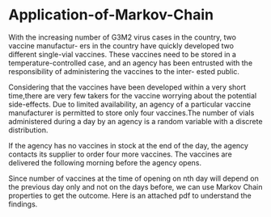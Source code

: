 # Application-of-Markov-Chain
With the increasing number of G3M2 virus cases in the country, two vaccine manufactur-
ers in the country have quickly developed two different single-vial vaccines. These vaccines need to be stored in a temperature-controlled case, and an
agency has been entrusted with the responsibility of administering the vaccines to the inter-
ested public. 

Considering that the vaccines have been developed within a very short time,there are very few takers for the vaccine worrying about the potential side-effects. Due to
limited availability, an agency of a particular vaccine manufacturer is permitted to store only
four vaccines.The number of vials administered during a day by an agency is a random
variable with a discrete distribution.

If the agency has no vaccines in stock at the end of the day, the agency contacts its supplier
to order four more vaccines. The vaccines are delivered the following morning before the
agency opens.

Since number of vaccines at the time of opening on nth day will depend on the previous day only and not on the days before, we can use Markov Chain properties to get the outcome.
Here is an attached pdf to understand the findings.

